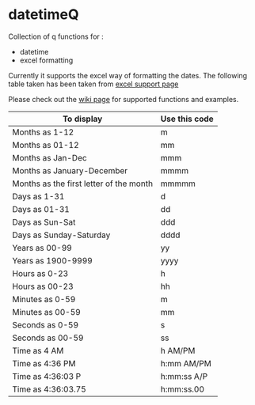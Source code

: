 # datetimeQ

Collection of q functions for :
* datetime  
* excel formatting  

Currently it supports the excel way of formatting the dates.
The following table taken has been taken from [excel support page](https://support.office.com/en-us/article/format-a-date-the-way-you-want-8e10019e-d5d8-47a1-ba95-db95123d273e)

Please check out the [wiki page](https://github.com/aa1024/datetimeQ/wiki/) for supported functions and examples.


**To display**                              | **Use this code**
---                                         | ---
Months as 1-12                              | m
Months as 01-12                             | mm
Months as Jan-Dec                           | mmm
Months as January-December                  | mmmm
Months as the first letter of the month     | mmmmm
Days as 1-31                                | d
Days as 01-31                               | dd
Days as Sun-Sat                             | ddd
Days as Sunday-Saturday                     | dddd
Years as 00-99                              | yy
Years as 1900-9999                          | yyyy
Hours as 0-23                               | h
Hours as 00-23                              | hh
Minutes as 0-59                             | m
Minutes as 00-59                            | mm
Seconds as 0-59                             | s
Seconds as 00-59                            | ss  
Time as 4 AM                                | h AM/PM
Time as 4:36 PM                             | h:mm AM/PM
Time as 4:36:03 P                           | h:mm:ss A/P
Time as 4:36:03.75                          | h:mm:ss.00
